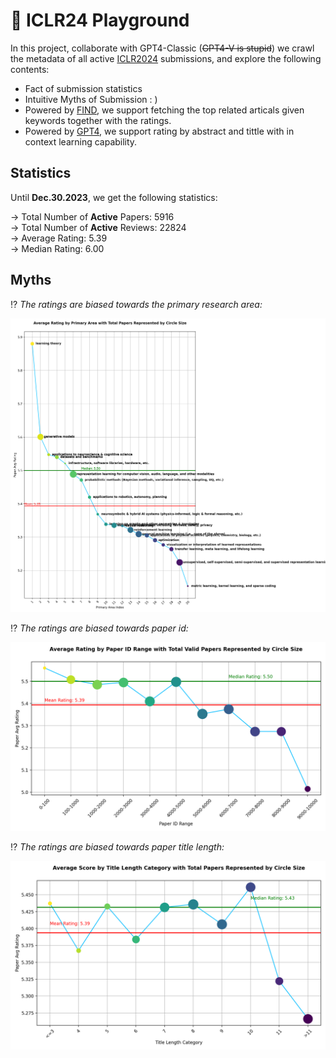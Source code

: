 # :full_moon_with_face: ICLR24 Playground
In this project, collaborate with GPT4-Classic (~~GPT4-V is stupid~~) we crawl the metadata of all active [ICLR2024](https://openreview.net/group?id=ICLR.cc/2024/Conference) submissions, and explore the following contents:

* Fact of submission statistics
* Intuitive Myths of Submission : )
* Powered by [FIND](), we support fetching the top related articals given keywords together with the ratings.
* Powered by [GPT4](), we support rating by abstract and tittle with in context learning capability.

## Statistics
Until **Dec.30.2023**, we get the following statistics:

&#8594; Total Number of **Active** Papers: 5916 <br/>
&#8594; Total Number of **Active** Reviews: 22824 <br/>
&#8594; Average Rating: 5.39 <br/>
&#8594; Median Rating: 6.00

## Myths
:interrobang: *The ratings are biased towards the primary research area:*

![](src/primary_area.png)

:interrobang: *The ratings are biased towards paper id:*

![](src/paper_id.png)

:interrobang: *The ratings are biased towards paper title length:*

![](src/tittle_length.png)
